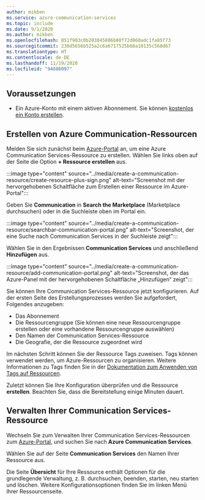 ```yaml
---
author: mikben
ms.service: azure-communication-services
ms.topic: include
ms.date: 9/1/2020
ms.author: mikben
ms.openlocfilehash: 051f903c0b203045886b80f72d868adc1fa85f73
ms.sourcegitcommit: 230d5656b525a2c6a6717525b68a10135c568d67
ms.translationtype: HT
ms.contentlocale: de-DE
ms.lasthandoff: 11/19/2020
ms.locfileid: "94886097"
---
```

## <a name="prerequisites"></a>Voraussetzungen

- Ein Azure-Konto mit einem aktiven Abonnement. Sie können [kostenlos ein Konto erstellen](https://azure.microsoft.com/free/dotnet/).

## <a name="create-azure-communication-resource"></a>Erstellen von Azure Communication-Ressourcen

Melden Sie sich zunächst beim [Azure-Portal](https://portal.azure.com) an, um eine Azure Communication Services-Ressource zu erstellen. Wählen Sie links oben auf der Seite die Option **+ Ressource erstellen** aus. 

:::image type="content" source="../media/create-a-communication-resource/create-resource-plus-sign.png" alt-text="Screenshot mit der hervorgehobenen Schaltfläche zum Erstellen einer Ressource im Azure-Portal":::

Geben Sie **Communication** in **Search the Marketplace** (Marketplace durchsuchen) oder in die Suchleiste oben im Portal ein.

:::image type="content" source="../media/create-a-communication-resource/searchbar-communication-portal.png" alt-text="Screenshot, der eine Suche nach Communication Services in der Suchleiste zeigt":::

Wählen Sie in den Ergebnissen **Communication Services** und anschließend **Hinzufügen** aus.

:::image type="content" source="../media/create-a-communication-resource/add-communication-portal.png" alt-text="Screenshot, der das Azure-Panel mit der hervorgehobenen Schaltfläche „Hinzufügen“ zeigt":::

Sie können Ihre Communication Services-Ressource jetzt konfigurieren. Auf der ersten Seite des Erstellungsprozesses werden Sie aufgefordert, Folgendes anzugeben:

* Das Abonnement
* Die Ressourcengruppe (Sie können eine neue Ressourcengruppe erstellen oder eine vorhandene Ressourcengruppe auswählen)
* Den Namen der Communication Services-Ressource
* Die Geografie, der die Ressource zugeordnet wird

Im nächsten Schritt können Sie der Ressource Tags zuweisen. Tags können verwendet werden, um Azure-Ressourcen zu organisieren. Weitere Informationen zu Tags finden Sie in der [Dokumentation zum Anwenden von Tags auf Ressourcen](../../../azure-resource-manager/management/tag-resources.md).

Zuletzt können Sie Ihre Konfiguration überprüfen und die Ressource **erstellen**. Beachten Sie, dass die Bereitstellung einige Minuten dauert.

## <a name="manage-your-communication-services-resource"></a>Verwalten Ihrer Communication Services-Ressource

Wechseln Sie zum Verwalten Ihrer Communication Services-Ressourcen zum [Azure-Portal](https://portal.azure.com), und suchen Sie nach **Azure Communication Services**.

Wählen Sie auf der Seite **Communication Services** den Namen Ihrer Ressource aus.

Die Seite **Übersicht** für Ihre Ressource enthält Optionen für die grundlegende Verwaltung, z. B. durchsuchen, beenden, starten, neu starten und löschen. Weitere Konfigurationsoptionen finden Sie im linken Menü Ihrer Ressourcenseite.